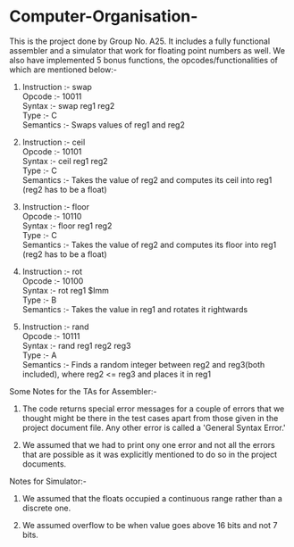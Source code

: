 # Computer-Organisation-

This is the project done by Group No. A25. It includes a fully functional assembler and a simulator that work for floating point numbers as well. We also have implemented 5 bonus functions, the opcodes/functionalities of which are mentioned below:-

1)  Instruction :- swap  
    Opcode      :- 10011  
    Syntax      :- swap reg1 reg2  
    Type        :- C  
    Semantics   :- Swaps values of reg1 and reg2  

2)  Instruction :- ceil  
    Opcode      :- 10101  
    Syntax      :- ceil reg1 reg2  
    Type        :- C  
    Semantics   :- Takes the value of reg2 and computes its ceil into reg1 (reg2 has to be a float)  

3)  Instruction :- floor  
    Opcode      :- 10110  
    Syntax      :- floor reg1 reg2  
    Type        :- C  
    Semantics   :- Takes the value of reg2 and computes its floor into reg1 (reg2 has to be a float)  

4)  Instruction :- rot  
    Opcode      :- 10100  
    Syntax      :- rot reg1 $Imm  
    Type        :- B  
    Semantics   :- Takes the value in reg1 and rotates it rightwards  

5)  Instruction :- rand  
    Opcode      :- 10111  
    Syntax      :- rand reg1 reg2 reg3  
    Type        :- A  
    Semantics   :- Finds a random integer between reg2 and reg3(both included), where reg2 <= reg3 and places it in reg1

Some Notes for the TAs for Assembler:-

1) The code returns special error messages for a couple of errors that we thought might be there in the test cases apart from those given in the project document file. Any other error is called a 'General Syntax Error.'

2) We assumed that we had to print ony one error and not all the errors that are possible as it was explicitly mentioned to do so in the project documents.

Notes for Simulator:-

1) We assumed that the floats occupied a continuous range rather than a discrete one.

2) We assumed overflow to be when value goes above 16 bits and not 7 bits.
